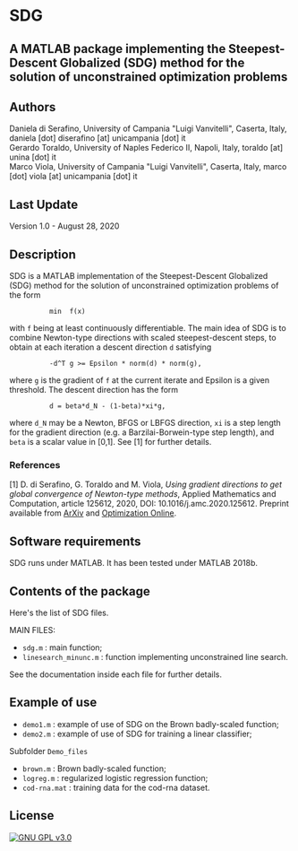 # SDG

## A MATLAB package implementing the Steepest-Descent Globalized (SDG) method for the solution of unconstrained optimization problems

## Authors
Daniela di Serafino, University of Campania "Luigi Vanvitelli", Caserta, Italy, daniela [dot] diserafino [at] unicampania [dot] it    
Gerardo Toraldo, University of Naples Federico II, Napoli, Italy, toraldo [at] unina [dot] it     
Marco Viola, University of Campania "Luigi Vanvitelli", Caserta, Italy, marco [dot] viola [at] unicampania [dot] it     

## Last Update
Version 1.0 - August 28, 2020

## Description
SDG is a MATLAB implementation of the Steepest-Descent Globalized (SDG)
method for the solution of unconstrained optimization problems of the form

              min  f(x)

with `f` being at least continuously differentiable. The main idea of SDG is
to combine Newton-type directions with scaled steepest-descent steps, to
obtain at each iteration a descent direction `d` satisfying

              -d^T g >= Epsilon * norm(d) * norm(g),

where `g` is the gradient of `f` at the current iterate and Epsilon is a given
threshold. The descent direction has the form

              d = beta*d_N - (1-beta)*xi*g,

where `d_N` may be a Newton, BFGS or LBFGS direction, `xi` is a step length for
the gradient direction (e.g. a Barzilai-Borwein-type step length), and `beta`
is a scalar value in [0,1]. See [1] for further details.

### References
[1] D. di Serafino, G. Toraldo and M. Viola,
*Using gradient directions to get global convergence of Newton-type methods*,
Applied Mathematics and Computation, article 125612, 2020, DOI: 10.1016/j.amc.2020.125612.
Preprint available from [ArXiv](https://arxiv.org/abs/2004.00968) and [Optimization Online](http://www.optimization-online.org/DB_HTML/2020/04/7717.html).

## Software requirements
SDG runs under MATLAB. It has been tested under MATLAB 2018b.

## Contents of the package
Here's the list of SDG files.

MAIN FILES:

- `sdg.m`               : main function;
- `linesearch_minunc.m` : function implementing unconstrained line search.

See the documentation inside each file for further details.

## Example of use
- `demo1.m`     : example of use of SDG on the Brown badly-scaled function;
- `demo2.m`     : example of use of SDG for training a linear classifier;

Subfolder `Demo_files`
- `brown.m`     : Brown badly-scaled function;
- `logreg.m`    : regularized logistic regression function;
- `cod-rna.mat` : training data for the cod-rna dataset.

## License
[![GNU GPL v3.0](http://www.gnu.org/graphics/gplv3-127x51.png)](http://www.gnu.org/licenses/gpl.html)
